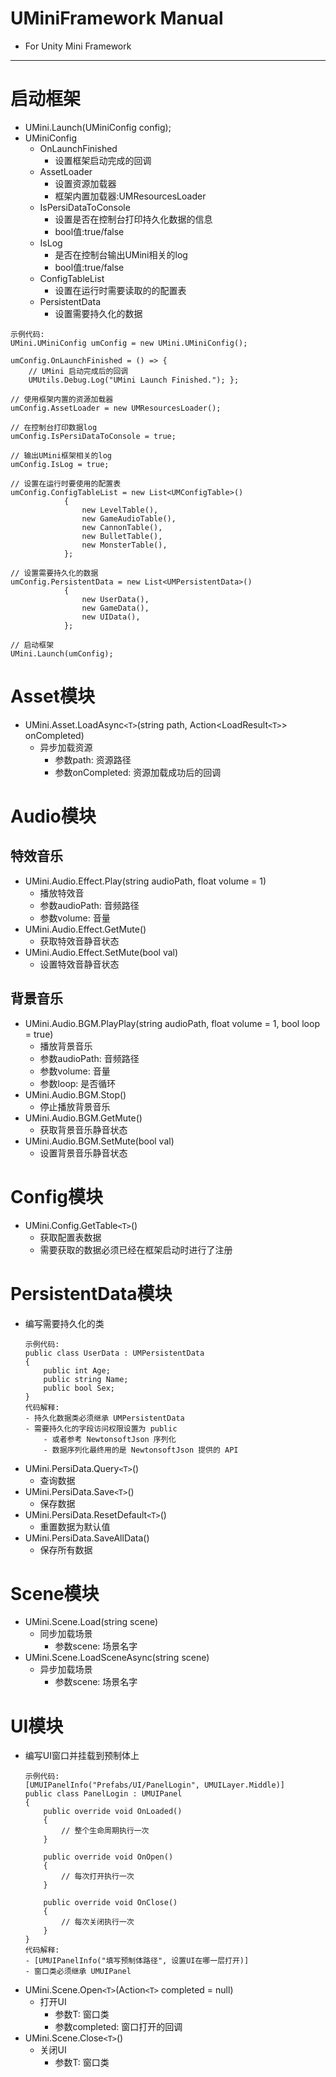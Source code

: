 # UMiniFramework Manual
- For Unity Mini Framework
---
# 启动框架
- UMini.Launch(UMiniConfig config);
- UMiniConfig
    - OnLaunchFinished
        - 设置框架启动完成的回调
    - AssetLoader
        - 设置资源加载器
        - 框架内置加载器:UMResourcesLoader
    - IsPersiDataToConsole
        - 设置是否在控制台打印持久化数据的信息
        - bool值:true/false
    - IsLog
        - 是否在控制台输出UMini相关的log
        - bool值:true/false
    - ConfigTableList
        - 设置在运行时需要读取的的配置表
    - PersistentData
        - 设置需要持久化的数据
```
示例代码:
UMini.UMiniConfig umConfig = new UMini.UMiniConfig();

umConfig.OnLaunchFinished = () => {
    // UMini 启动完成后的回调
    UMUtils.Debug.Log("UMini Launch Finished."); };

// 使用框架内置的资源加载器
umConfig.AssetLoader = new UMResourcesLoader();

// 在控制台打印数据log
umConfig.IsPersiDataToConsole = true;

// 输出UMini框架相关的log
umConfig.IsLog = true;

// 设置在运行时要使用的配置表
umConfig.ConfigTableList = new List<UMConfigTable>()
            {
                new LevelTable(),
                new GameAudioTable(),
                new CannonTable(),
                new BulletTable(),
                new MonsterTable(),
            };

// 设置需要持久化的数据
umConfig.PersistentData = new List<UMPersistentData>()
            {
                new UserData(),
                new GameData(),
                new UIData(),
            };

// 启动框架
UMini.Launch(umConfig);
```
# Asset模块
- UMini.Asset.LoadAsync`<T>`(string path, Action<LoadResult`<T>`> onCompleted)
    - 异步加载资源
        - 参数path: 资源路径
        - 参数onCompleted: 资源加载成功后的回调
# Audio模块
## 特效音乐
- UMini.Audio.Effect.Play(string audioPath, float volume = 1)
    - 播放特效音
    - 参数audioPath: 音频路径
    - 参数volume: 音量
- UMini.Audio.Effect.GetMute()
    - 获取特效音静音状态
- UMini.Audio.Effect.SetMute(bool val)
    - 设置特效音静音状态
## 背景音乐
- UMini.Audio.BGM.PlayPlay(string audioPath, float volume = 1, bool loop = true)
    - 播放背景音乐
    - 参数audioPath: 音频路径
    - 参数volume: 音量
    - 参数loop: 是否循环
- UMini.Audio.BGM.Stop()
    - 停止播放背景音乐
- UMini.Audio.BGM.GetMute()
    - 获取背景音乐静音状态
- UMini.Audio.BGM.SetMute(bool val)
    - 设置背景音乐静音状态
# Config模块
- UMini.Config.GetTable`<T>`()
    - 获取配置表数据
    - 需要获取的数据必须已经在框架启动时进行了注册
# PersistentData模块
- 编写需要持久化的类
    ```
    示例代码:
    public class UserData : UMPersistentData
    {
        public int Age;
        public string Name;
        public bool Sex;
    }
    代码解释:
    - 持久化数据类必须继承 UMPersistentData
    - 需要持久化的字段访问权限设置为 public
        - 或者参考 NewtonsoftJson 序列化
        - 数据序列化最终用的是 NewtonsoftJson 提供的 API
    ```
- UMini.PersiData.Query`<T>`()
    - 查询数据
- UMini.PersiData.Save`<T>`()
    - 保存数据
- UMini.PersiData.ResetDefault`<T>`()
    - 重置数据为默认值
- UMini.PersiData.SaveAllData()
    - 保存所有数据
# Scene模块
- UMini.Scene.Load(string scene)
    - 同步加载场景
        - 参数scene: 场景名字
- UMini.Scene.LoadSceneAsync(string scene)
    - 异步加载场景
        - 参数scene: 场景名字
# UI模块
- 编写UI窗口并挂载到预制体上
    ```
    示例代码:
    [UMUIPanelInfo("Prefabs/UI/PanelLogin", UMUILayer.Middle)]
    public class PanelLogin : UMUIPanel
    {
        public override void OnLoaded()
        {
            // 整个生命周期执行一次
        }

        public override void OnOpen()
        {
            // 每次打开执行一次
        }

        public override void OnClose()
        {
            // 每次关闭执行一次
        }
    }
    代码解释:
    - [UMUIPanelInfo("填写预制体路径", 设置UI在哪一层打开)]
    - 窗口类必须继承 UMUIPanel
    ```
- UMini.Scene.Open`<T>`(Action`<T>` completed = null)
    - 打开UI
        - 参数T: 窗口类
        - 参数completed: 窗口打开的回调
- UMini.Scene.Close`<T>`()
    - 关闭UI
        - 参数T: 窗口类